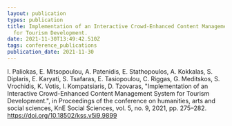 ```yaml
---
layout: publication
types: publication
title: Implementation of an Interactive Crowd-Enhanced Content Management System
  for Tourism Development.
date: 2021-11-30T13:49:42.510Z
tags: conference_publications
publication_date: 2021-11-30
---
```

I. Paliokas, E. Mitsopoulou, A. Patenidis, E. Stathopoulos, A. Kokkalas, S. Diplaris, E. Karyati, S. Tsafaras, E. Tasiopoulou, C. Riggas, G. Meditskos, S. Vrochidis, K. Votis, I. Kompatsiaris, D. Tzovaras, "Implementation of an Interactive Crowd-Enhanced Content Management System for Tourism Development.", in Proceedings of the conference on humanities, arts and social sciences, KnE Social Sciences, vol. 5, no. 9, 2021, pp. 275–282. <https://doi.org/10.18502/kss.v5i9.9899>